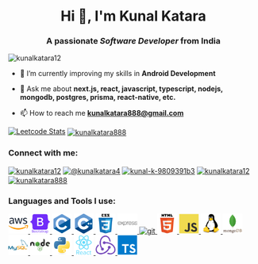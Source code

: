 <h1 align="center">Hi 👋, I'm Kunal Katara</h1>
<h3 align="center">A passionate <i>Software Developer</i> from India</h3>

<p align="left"> <img src="https://komarev.com/ghpvc/?username=kunalkatara12&label=Profile%20views&color=0e75b6&style=flat" alt="kunalkatara12" /> </p>

- 🌱 I’m currently improving my skills in **Android Development**

- 💬 Ask me about **next.js, react, javascript, typescript, nodejs, mongodb, postgres, prisma, react-native, etc.**

- 📫 How to reach me **kunalkatara888@gmail.com**

[![Leetcode Stats](https://leetcard.jacoblin.cool/kunalkatara888?theme=dark&font=Saira%20Semi%20Condensed)](https://leetcode.com/kunalkatara888/)
 <a href="https://leetcode.com/kunalkatara888/" target="blank"><img align="center" src="https://leetcode-badge-showcase.vercel.app/api?username=kunalkatara888&theme=dark" alt="kunalkatara888" height="300" width="400" /></a>

<h3 align="left">Connect with me:</h3>
<p align="left">
<a href="https://dev.to/kunalkatara12" target="blank"><img align="center" src="https://raw.githubusercontent.com/rahuldkjain/github-profile-readme-generator/master/src/images/icons/Social/devto.svg" alt="kunalkatara12" height="30" width="40" /></a>
<a href="https://twitter.com/@kunalkatara4" target="blank"><img align="center" src="https://raw.githubusercontent.com/rahuldkjain/github-profile-readme-generator/master/src/images/icons/Social/twitter.svg" alt="@kunalkatara4" height="30" width="40" /></a>
<a href="https://linkedin.com/in/kunal-k-9809391b3" target="blank"><img align="center" src="https://raw.githubusercontent.com/rahuldkjain/github-profile-readme-generator/master/src/images/icons/Social/linked-in-alt.svg" alt="kunal-k-9809391b3" height="30" width="40" /></a>
<a href="https://www.codechef.com/users/kunalkatara12" target="blank"><img align="center" src="https://cdn.jsdelivr.net/npm/simple-icons@3.1.0/icons/codechef.svg" alt="kunalkatara12" height="30" width="40" /></a>
  <a href="https://leetcode.com/kunalkatara888/" target="blank"><img align="center" src="https://cdn.jsdelivr.net/npm/simple-icons@3.1.0/icons/leetcode.svg" alt="kunalkatara888" height="30" width="40" /></a>
 
</p>

<h3 align="left">Languages and Tools I use:</h3>
<p align="left"> <a href="https://aws.amazon.com" target="_blank" rel="noreferrer"> <img src="https://raw.githubusercontent.com/devicons/devicon/master/icons/amazonwebservices/amazonwebservices-original-wordmark.svg" alt="aws" width="40" height="40"/> </a> <a href="https://getbootstrap.com" target="_blank" rel="noreferrer"> <img src="https://raw.githubusercontent.com/devicons/devicon/master/icons/bootstrap/bootstrap-plain-wordmark.svg" alt="bootstrap" width="40" height="40"/> </a> <a href="https://www.cprogramming.com/" target="_blank" rel="noreferrer"> <img src="https://raw.githubusercontent.com/devicons/devicon/master/icons/c/c-original.svg" alt="c" width="40" height="40"/> </a> <a href="https://www.w3schools.com/cpp/" target="_blank" rel="noreferrer"> <img src="https://raw.githubusercontent.com/devicons/devicon/master/icons/cplusplus/cplusplus-original.svg" alt="cplusplus" width="40" height="40"/> </a> <a href="https://www.w3schools.com/css/" target="_blank" rel="noreferrer"> <img src="https://raw.githubusercontent.com/devicons/devicon/master/icons/css3/css3-original-wordmark.svg" alt="css3" width="40" height="40"/> </a> <a href="https://expressjs.com" target="_blank" rel="noreferrer"> <img src="https://raw.githubusercontent.com/devicons/devicon/master/icons/express/express-original-wordmark.svg" alt="express" width="40" height="40"/> </a> <a href="https://git-scm.com/" target="_blank" rel="noreferrer"> <img src="https://www.vectorlogo.zone/logos/git-scm/git-scm-icon.svg" alt="git" width="40" height="40"/> </a> <a href="https://www.w3.org/html/" target="_blank" rel="noreferrer"> <img src="https://raw.githubusercontent.com/devicons/devicon/master/icons/html5/html5-original-wordmark.svg" alt="html5" width="40" height="40"/> </a> <a href="https://developer.mozilla.org/en-US/docs/Web/JavaScript" target="_blank" rel="noreferrer"> <img src="https://raw.githubusercontent.com/devicons/devicon/master/icons/javascript/javascript-original.svg" alt="javascript" width="40" height="40"/> </a> <a href="https://www.linux.org/" target="_blank" rel="noreferrer"> <img src="https://raw.githubusercontent.com/devicons/devicon/master/icons/linux/linux-original.svg" alt="linux" width="40" height="40"/> </a> <a href="https://www.mongodb.com/" target="_blank" rel="noreferrer"> <img src="https://raw.githubusercontent.com/devicons/devicon/master/icons/mongodb/mongodb-original-wordmark.svg" alt="mongodb" width="40" height="40"/> </a> <a href="https://www.mysql.com/" target="_blank" rel="noreferrer"> <img src="https://raw.githubusercontent.com/devicons/devicon/master/icons/mysql/mysql-original-wordmark.svg" alt="mysql" width="40" height="40"/> </a> <a href="https://nodejs.org" target="_blank" rel="noreferrer"> <img src="https://raw.githubusercontent.com/devicons/devicon/master/icons/nodejs/nodejs-original-wordmark.svg" alt="nodejs" width="40" height="40"/> </a> <a href="https://www.python.org" target="_blank" rel="noreferrer"> <img src="https://raw.githubusercontent.com/devicons/devicon/master/icons/python/python-original.svg" alt="python" width="40" height="40"/> </a> <a href="https://reactjs.org/" target="_blank" rel="noreferrer"> <img src="https://raw.githubusercontent.com/devicons/devicon/master/icons/react/react-original-wordmark.svg" alt="react" width="40" height="40"/> </a> <a href="https://redux.js.org" target="_blank" rel="noreferrer"> <img src="https://raw.githubusercontent.com/devicons/devicon/master/icons/redux/redux-original.svg" alt="redux" width="40" height="40"/> </a> <a href="https://www.typescriptlang.org/" target="_blank" rel="noreferrer"> <img src="https://raw.githubusercontent.com/devicons/devicon/master/icons/typescript/typescript-original.svg" alt="typescript" width="40" height="40"/> </a> </p>
